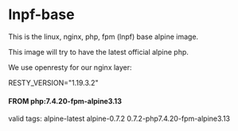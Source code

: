# lnpf-base
This is the linux, nginx, php, fpm (lnpf) base alpine image.

This image will try to have the latest official alpine php.

We use openresty for our nginx layer:

RESTY_VERSION="1.19.3.2"

#### FROM php:7.4.20-fpm-alpine3.13

valid tags: alpine-latest alpine-0.7.2 0.7.2-php7.4.20-fpm-alpine3.13

